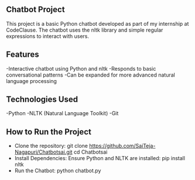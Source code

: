## Chatbot Project

This project is a basic Python chatbot developed as part of my internship at CodeClause. The chatbot uses the nltk library and simple regular expressions to interact with users.

## Features

-Interactive chatbot using Python and nltk
-Responds to basic conversational patterns
-Can be expanded for more advanced natural language processing

## Technologies Used
-Python
-NLTK (Natural Language Toolkit)
-Git

## How to Run the Project
- Clone the repository:
  git clone https://github.com/SaiTeja-Nagapuri/Chatbotsai.git
  cd Chatbotsai
- Install Dependencies: Ensure Python and NLTK are installed:
  pip install nltk
- Run the Chatbot:
  python chatbot.py
